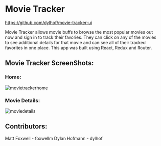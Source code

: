 # Movie Tracker

https://github.com/dylhof/movie-tracker-ui

Movie Tracker allows movie buffs to browse the most popular movies out now and sign in to track their favories.  They can click on any of the movies to see additional details for that movie and can see all of their tracked favorites in one place. This app was built using React, Redux and Router. 



## Movie Tracker ScreenShots:
### Home:
![movietrackerhome](https://user-images.githubusercontent.com/37079656/52313901-8b7e6000-296d-11e9-8258-91ee4c635e6a.png)
### Movie Details:
![moviedetails](https://user-images.githubusercontent.com/37079656/52313929-abae1f00-296d-11e9-97a9-eafe0dc2554f.png)

## Contributors:
Matt Foxwell - foxwellm
Dylan Hofmann - dylhof